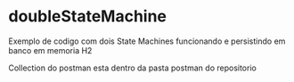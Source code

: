 # doubleStateMachine

Exemplo de codigo com dois State Machines funcionando e persistindo em banco em memoria H2

Collection do postman esta dentro da pasta postman do repositorio


